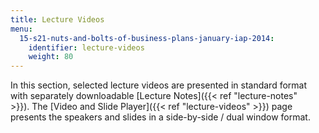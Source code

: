 ```yaml
---
title: Lecture Videos
menu:
  15-s21-nuts-and-bolts-of-business-plans-january-iap-2014:
    identifier: lecture-videos
    weight: 80
---
```

In this section, selected lecture videos are presented in standard format with separately downloadable [Lecture Notes]({{< ref "lecture-notes" >}}). The [Video and Slide Player]({{< ref "lecture-videos" >}}) page presents the speakers and slides in a side-by-side / dual window format.